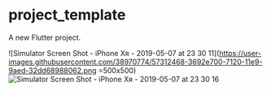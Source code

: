 # project_template

A new Flutter project.


![Simulator Screen Shot - iPhone Xʀ - 2019-05-07 at 23 30 11](https://user-images.githubusercontent.com/38970774/57312468-3692e700-7120-11e9-9aed-32dd68988062.png =500x500) 
![Simulator Screen Shot - iPhone Xʀ - 2019-05-07 at 23 30 16](https://user-images.githubusercontent.com/38970774/57312469-372b7d80-7120-11e9-95ef-da072b617b1f.png)
